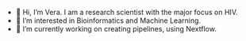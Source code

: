 - 👋 Hi, I’m Vera. I am a research scientist with the major focus on HIV.
- 👀 I’m interested in Bioinformatics and Machine Learning.
- 🌱 I’m currently working on creating pipelines, using Nextflow. 


<!---
vera-rykalina/vera-rykalina is a ✨ special ✨ repository because its `README.md` (this file) appears on your GitHub profile.
You can click the Preview link to take a look at your changes.
--->
